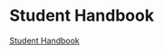 # Student Handbook

[Student Handbook](https://drive.google.com/file/d/1rLg_NGPs1jeyjaodsML3gTNVlp02p_ua/view)

